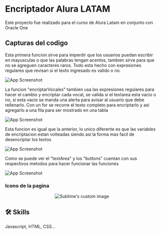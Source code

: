 
# Encriptador Alura LATAM

Este proyecto fue realizado para el curso de Alura Latam en conjunto con Oracle One


## Capturas del codigo

Esta primera funcion sirve para imperdir que los usuarios puedan escribir en mayusculas o que las palabras tengan acentos, tambien sirve para que no se agreguen caracteres raros.
Todo esta hecho con expresiones regulares que revisan si el texto ingresado es valido o no. 

![App Screenshot](https://i.ibb.co/Wx18L4M/code.png)

La funcion "encriptarVocales" tambien usa las expresiones regulares para hacer el cambio y encriptar cada vocal, se valida si el textarea esta vacio o no, si esta vacio se manda una alerta para avisar al usuario que debe rellenarlo.
Con un for se recorre el texto completo para encriptarlo y asi agregarlo a una fila para ser mostrado en una tabla

![App Screenshot](https://i.ibb.co/TMfFnVh/code1.png)

Esta funcion es igual que la anterior, lo unico diferente es que las variables de encriptacion estan volteadas siendo asi la forma mas facil de desencriptar los textos

![App Screenshot](https://i.ibb.co/6ySGygv/code2.png)

Como se puede ver el "textArea" y los "buttons" cuentan con sus respectivos metodos para hacer funcionar las funciones

![App Screenshot](https://i.ibb.co/5YbkGjf/code3.png)
### Icono de la pagina

<p align="center">
  <img src="https://i.ibb.co/q0MyYHc/2494628.png" alt="Sublime's custom image"/>
</p>


## 🛠 Skills
Javascript, HTML, CSS...
